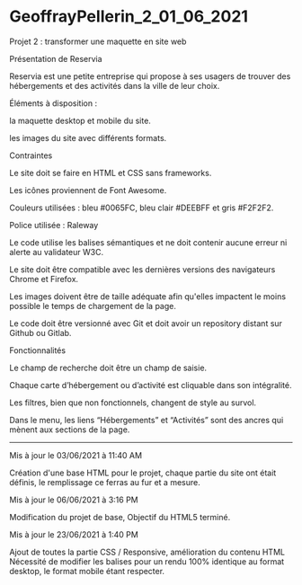 # GeoffrayPellerin_2_01_06_2021

Projet 2 : transformer une maquette en site web

Présentation de Reservia

Reservia est une petite entreprise qui propose à ses usagers de trouver des hébergements et des activités dans la ville de leur choix.

Éléments à disposition :

la maquette desktop et mobile du site.

les images du site avec différents formats.

Contraintes

Le site doit se faire en HTML et CSS sans frameworks.

Les icônes proviennent de Font Awesome.

Couleurs utilisées : bleu #0065FC, bleu clair #DEEBFF et gris #F2F2F2.

Police utilisée : Raleway

Le code utilise les balises sémantiques et ne doit contenir aucune erreur ni alerte au validateur W3C.

Le site doit être compatible avec les dernières versions des navigateurs Chrome et Firefox.

Les images doivent être de taille adéquate afin qu'elles impactent le moins possible le temps de chargement de la page.

Le code doit être versionné avec Git et doit avoir un repository distant sur Github ou Gitlab.

Fonctionnalités

Le champ de recherche doit être un champ de saisie.

Chaque carte d’hébergement ou d’activité est cliquable dans son intégralité.

Les filtres, bien que non fonctionnels, changent de style au survol.

Dans le menu, les liens “Hébergements” et “Activités” sont des ancres qui mènent aux sections de la page.

-----------------------------------------------------------------------------------------------------------------------------------

Mis à jour le 03/06/2021 à 11:40 AM


Création d'une base HTML pour le projet, chaque partie du site ont était définis, le remplissage ce ferras au fur et a mesure.


Mis à jour le 06/06/2021 à 3:16 PM


Modification du projet de base, Objectif du HTML5 terminé.

Mis à jour le 23/06/2021 à 1:40 PM

Ajout de toutes la partie CSS / Responsive, amélioration du contenu HTML
Nécessité de modifier les balises pour un rendu 100% identique au format desktop, le format mobile étant respecter.
